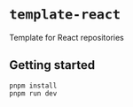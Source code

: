 # `template-react`

Template for React repositories

## Getting started

```console
pnpm install
pnpm run dev
```
